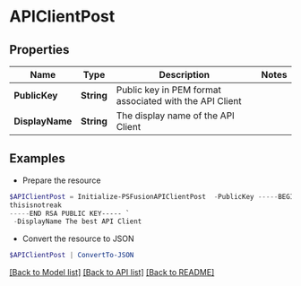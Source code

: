 # APIClientPost
## Properties

Name | Type | Description | Notes
------------ | ------------- | ------------- | -------------
**PublicKey** | **String** | Public key in PEM format associated with the API Client | 
**DisplayName** | **String** | The display name of the API Client | 

## Examples

- Prepare the resource
```powershell
$APIClientPost = Initialize-PSFusionAPIClientPost  -PublicKey -----BEGIN RSA PUBLIC KEY-----
thisisnotreak
-----END RSA PUBLIC KEY----- `
 -DisplayName The best API Client
```

- Convert the resource to JSON
```powershell
$APIClientPost | ConvertTo-JSON
```

[[Back to Model list]](../README.md#documentation-for-models) [[Back to API list]](../README.md#documentation-for-api-endpoints) [[Back to README]](../README.md)

